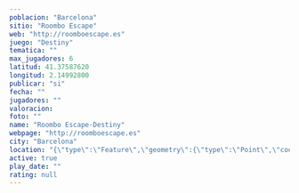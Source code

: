 ```yaml
---
poblacion: "Barcelona"
sitio: "Roombo Escape"
web: "http://roomboescape.es"
juego: "Destiny"
tematica: ""
max_jugadores: 6
latitud: 41.37587620
longitud: 2.14992800
publicar: "si"
fecha: ""
jugadores: ""
valoracion: 
foto: ""
name: "Roombo Escape-Destiny"
webpage: "http://roomboescape.es"
city: "Barcelona"
location: "{\"type\":\"Feature\",\"geometry\":{\"type\":\"Point\",\"coordinates\":[2.149928,41.3758762]}}"
active: true
play_date: ""
rating: null
---
```

